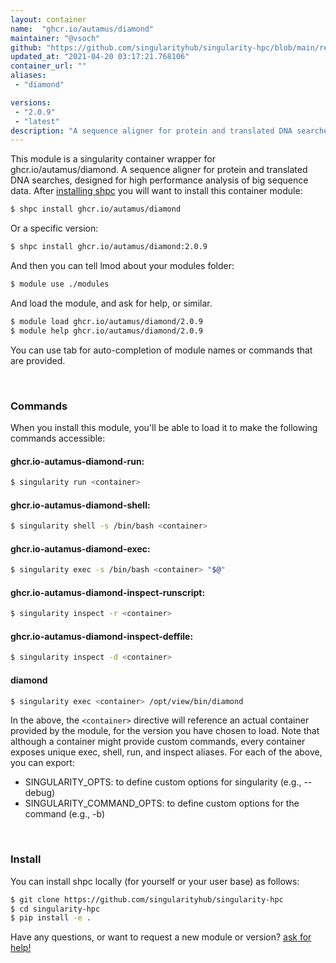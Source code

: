 ```yaml
---
layout: container
name:  "ghcr.io/autamus/diamond"
maintainer: "@vsoch"
github: "https://github.com/singularityhub/singularity-hpc/blob/main/registry/ghcr.io/autamus/diamond/container.yaml"
updated_at: "2021-04-20 03:17:21.768106"
container_url: ""
aliases:
 - "diamond"

versions:
 - "2.0.9"
 - "latest"
description: "A sequence aligner for protein and translated DNA searches, designed for high performance analysis of big sequence data."
---
```


This module is a singularity container wrapper for ghcr.io/autamus/diamond.
A sequence aligner for protein and translated DNA searches, designed for high performance analysis of big sequence data.
After [installing shpc](#install) you will want to install this container module:

```bash
$ shpc install ghcr.io/autamus/diamond
```

Or a specific version:

```bash
$ shpc install ghcr.io/autamus/diamond:2.0.9
```

And then you can tell lmod about your modules folder:

```bash
$ module use ./modules
```

And load the module, and ask for help, or similar.

```bash
$ module load ghcr.io/autamus/diamond/2.0.9
$ module help ghcr.io/autamus/diamond/2.0.9
```

You can use tab for auto-completion of module names or commands that are provided.

<br>

### Commands

When you install this module, you'll be able to load it to make the following commands accessible:

#### ghcr.io-autamus-diamond-run:

```bash
$ singularity run <container>
```

#### ghcr.io-autamus-diamond-shell:

```bash
$ singularity shell -s /bin/bash <container>
```

#### ghcr.io-autamus-diamond-exec:

```bash
$ singularity exec -s /bin/bash <container> "$@"
```

#### ghcr.io-autamus-diamond-inspect-runscript:

```bash
$ singularity inspect -r <container>
```

#### ghcr.io-autamus-diamond-inspect-deffile:

```bash
$ singularity inspect -d <container>
```


#### diamond
       
```bash
$ singularity exec <container> /opt/view/bin/diamond
```



In the above, the `<container>` directive will reference an actual container provided
by the module, for the version you have chosen to load. Note that although a container
might provide custom commands, every container exposes unique exec, shell, run, and
inspect aliases. For each of the above, you can export:

 - SINGULARITY_OPTS: to define custom options for singularity (e.g., --debug)
 - SINGULARITY_COMMAND_OPTS: to define custom options for the command (e.g., -b)

<br>
  
### Install

You can install shpc locally (for yourself or your user base) as follows:

```bash
$ git clone https://github.com/singularityhub/singularity-hpc
$ cd singularity-hpc
$ pip install -e .
```

Have any questions, or want to request a new module or version? [ask for help!](https://github.com/singularityhub/singularity-hpc/issues)